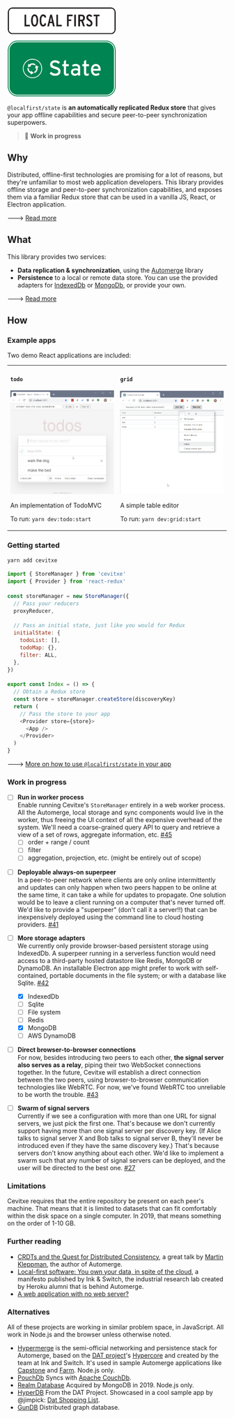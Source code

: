 <img src='https://raw.githubusercontent.com/local-first-web/branding/main/svg/state-v.svg'
width='250' alt="@localfirst/state logo" />

`@localfirst/state` is **an automatically replicated Redux store** that gives your app offline
capabilities and secure peer-to-peer synchronization superpowers.

> 🚧 **Work in progress**

## Why

Distributed, offline-first technologies are promising for a lot of reasons, but they're unfamiliar
to most web application developers. This library provides offline storage and peer-to-peer
synchronization capabilities, and exposes them via a familiar Redux store that can be used in a
vanilla JS, React, or Electron application.

🡒 [Read more](docs/why.md)

## What

This library provides two services:

- **Data replication & synchronization**, using the
  [Automerge](https://github.com/automerge/automerge) library
- **Persistence** to a local or remote data store. You can use the provided adapters for
  [IndexedDb](../packages/cevitxe-storage-indexeddb) or
  [MongoDb](../packages/cevitxe-storage-mongodb), or provide your own.

🡒 [Read more](docs/how.md)

## How

### Example apps

Two demo React applications are included:

<table>
  <tr>
    <td>
      <h4><code>todo</code></h4>
      <img src='images/screen.todo.png'  width='400' /> 
      <p>An implementation of TodoMVC</p> 
      <p>To run: <code>yarn dev:todo:start</code> </p> 
    </td>
    <td>
      <h4><code>grid</code></h4>
      <img src='images/screen.grid.png' width='400' /> 
      <p>A simple table editor</p> 
      <p>To run: <code>yarn dev:grid:start</code> </p>
    </td>
  </tr>
</table>

### Getting started

```bash
yarn add cevitxe
```

```js
import { StoreManager } from 'cevitxe'
import { Provider } from 'react-redux'

const storeManager = new StoreManager({
  // Pass your reducers
  proxyReducer,

  // Pass an initial state, just like you would for Redux
  initialState: {
    todoList: [],
    todoMap: {},
    filter: ALL,
  },
})

export const Index = () => {
  // Obtain a Redux store
  const store = storeManager.createStore(discoveryKey)
  return (
    // Pass the store to your app
    <Provider store={store}>
      <App />
    </Provider>
  )
}
```

🡒 [More on how to use `@localfirst/state` in your app](docs/getting-started.md)

### Work in progress

- [ ] **Run in worker process**  
       Enable running Cevitxe's `StoreManager` entirely in a web worker process. All the Automerge,
      local storage and sync components would live in the worker, thus freeing the UI context of all
      the expensive overhead of the system. We'll need a coarse-grained query API to query and
      retrieve a view of a set of rows, aggregate information, etc.
      [#45](https://github.com/DevResults/cevitxe/issues/45)
  - [ ] order + range / count
  - [ ] filter
  - [ ] aggregation, projection, etc. (might be entirely out of scope)

* [ ] **Deployable always-on superpeer**  
       In a peer-to-peer network where clients are only online intermittently and updates can only
      happen when two peers happen to be online at the same time, it can take a while for updates to
      propagate. One solution would be to leave a client running on a computer that's never turned
      off. We'd like to provide a "superpeer" (don't call it a server!!) that can be inexpensively
      deployed using the command line to cloud hosting providers.
      [#41](https://github.com/DevResults/cevitxe/issues/41)

* [ ] **More storage adapters**  
       We currently only provide browser-based persistent storage using IndexedDb. A superpeer
      running in a serverless function would need access to a third-party hosted datastore like
      Redis, MongoDB or DynamoDB. An installable Electron app might prefer to work with
      self-contained, portable documents in the file system; or with a database like Sqlite.
      [#42](https://github.com/DevResults/cevitxe/issues/42)

  - [x] IndexedDb
  - [ ] Sqlite
  - [ ] File system
  - [ ] Redis
  - [x] MongoDB
  - [ ] AWS DynamoDB

* [ ] **Direct browser-to-browser connections**  
       For now, besides introducing two peers to each other, **the signal server also serves as a
      relay**, piping their two WebSocket connections together. In the future, Cevitxe will
      establish a direct connection between the two peers, using browser-to-browser communication
      technologies like WebRTC. For now, we've found WebRTC too unreliable to be worth the trouble.
      [#43](https://github.com/DevResults/cevitxe/issues/43)

* [ ] **Swarm of signal servers**  
       Currently if we see a configuration with more than one URL for signal servers, we just pick
      the first one. That's because we don't currently support having more than one signal server
      per discovery key. (If Alice talks to signal server X and Bob talks to signal server B,
      they'll never be introduced even if they have the same discovery key.) That's because servers
      don't know anything about each other. We'd like to implement a swarm such that any number of
      signal servers can be deployed, and the user will be directed to the best one.
      [#27](https://github.com/DevResults/cevitxe/issues/27)

### Limitations

Cevitxe requires that the entire repository be present on each peer's machine. That means that it is
limited to datasets that can fit comfortably within the disk space on a single computer. In 2019,
that means something on the order of 1-10 GB.

### Further reading

- [CRDTs and the Quest for Distributed Consistency](https://www.youtube.com/watch?v=B5NULPSiOGw), a
  great talk by [Martin Kleppman](@ept), the author of Automerge.
- [Local-first software: You own your data, in spite of the
  cloud](https://www.inkandswitch.com/local-first.html), a manifesto published by Ink & Switch, the
  industrial research lab created by Heroku alumni that is behind Automerge.
- [A web application with no web
  server?](https://medium.com/all-the-things/a-web-application-with-no-web-server-61000a6aed8f)

### Alternatives

All of these projects are working in similar problem space, in JavaScript. All work in Node.js and
the browser unless otherwise noted.

- [Hypermerge](inkandswitch/hypermerge) is the semi-official networking and persistence stack for
  Automerge, based on the [DAT project](http://dat.foundation)'s
  [Hypercore](http://github.com/mafintosh/hypercore) and created by the team at Ink and Switch. It's
  used in sample Automerge applications like [Capstone](http://github.com/inkandswitch/capstone) and
  [Farm](http://github.com/inkandswitch/farm). Node.js only.
- [PouchDb](https://pouchdb.com) Syncs with [Apache CouchDb](https://couchdb.apache.org).
- [Realm Database](https://realm.io/products/realm-database/) Acquired by MongoDB in 2019. Node.js
  only.
- [HyperDB](https://github.com/mafintosh/hyperdb) From the DAT Project. Showcased in a cool sample
  app by @jimpick: [Dat Shopping List](https://blog.datproject.org/2018/05/14/dat-shopping-list/).
- [GunDB](https://gun.eco) Distributed graph database.
